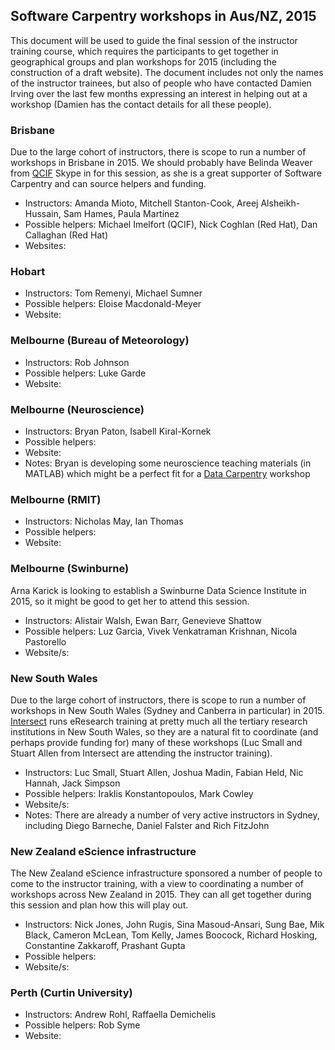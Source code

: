 ## Software Carpentry workshops in Aus/NZ, 2015

This document will be used to guide the final session of the instructor training course, which requires the participants to get together in geographical groups and plan workshops for 2015 (including the construction of a draft website). The document includes not only the names of the instructor trainees, but also of people who have contacted Damien Irving over the last few months expressing an interest in helping out at a workshop (Damien has the contact details for all these people).

### Brisbane

Due to the large cohort of instructors, there is scope to run a number of workshops in Brisbane in 2015. We should probably have Belinda Weaver from [QCIF](http://www.qcif.edu.au/) Skype in for this session, as she is a great supporter of Software Carpentry and can source helpers and funding. 

* Instructors: Amanda Mioto, Mitchell Stanton-Cook, Areej Alsheikh-Hussain, Sam Hames, Paula Martinez
* Possible helpers: Michael Imelfort (QCIF), Nick Coghlan (Red Hat), Dan Callaghan (Red Hat)
* Websites:

### Hobart

* Instructors: Tom Remenyi, Michael Sumner  
* Possible helpers: Eloise Macdonald-Meyer  
* Website:  

### Melbourne (Bureau of Meteorology)

* Instructors: Rob Johnson  
* Possible helpers: Luke Garde  
* Website:  

### Melbourne (Neuroscience)

* Instructors: Bryan Paton, Isabell Kiral-Kornek
* Possible helpers:
* Website:
* Notes: Bryan is developing some neuroscience teaching materials (in MATLAB) which might be a perfect fit for a [Data Carpentry](http://datacarpentry.org/) workshop

### Melbourne (RMIT)

* Instructors: Nicholas May, Ian Thomas
* Possible helpers:
* Website:

### Melbourne (Swinburne)

Arna Karick is looking to establish a Swinburne Data Science Institute in 2015, so it might be good to get her to attend this session.

* Instructors: Alistair Walsh, Ewan Barr, Genevieve Shattow
* Possible helpers: Luz Garcia, Vivek Venkatraman Krishnan, Nicola Pastorello
* Website/s:

### New South Wales

Due to the large cohort of instructors, there is scope to run a number of workshops in New South Wales (Sydney and Canberra in particular) in 2015. [Intersect](http://www.intersect.org.au/) runs eResearch training at pretty much all the tertiary research institutions in New South Wales, so they are a natural fit to coordinate (and perhaps provide funding for) many of these workshops (Luc Small and Stuart Allen from Intersect are attending the instructor training). 
* Instructors: Luc Small, Stuart Allen, Joshua Madin, Fabian Held, Nic Hannah, Jack Simpson
* Possible helpers: Iraklis Konstantopoulos, Mark Cowley
* Website/s:
* Notes: There are already a number of very active instructors in Sydney, including Diego Barneche, Daniel Falster and Rich FitzJohn 

### New Zealand eScience infrastructure

The New Zealand eScience infrastructure sponsored a number of people to come to the instructor training, with a view to coordinating a number of workshops across New Zealand in 2015. They can all get together during this session and plan how this will play out.
* Instructors: Nick Jones, John Rugis, Sina Masoud-Ansari, Sung Bae, Mik Black, Cameron McLean, Tom Kelly, James Boocock, Richard Hosking, Constantine Zakkaroff, Prashant Gupta 
* Possible helpers:
* Website/s:

### Perth (Curtin University)

* Instructors: Andrew Rohl, Raffaella Demichelis
* Possible helpers: Rob Syme
* Website:
















